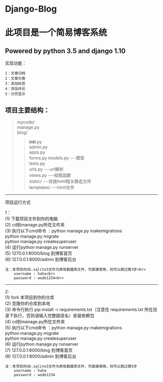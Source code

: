 # Django-Blog

此项目是一个简易博客系统
====
Powered by python 3.5 and django 1.10
---
实现功能：<br>

	1：文章归档
  	2：文章分类
  	3：添加标签
  	4：添加评论
  	5：分页显示
 
项目主要结构：<br>
--- 
  >mycode/<br>
  >manage.py<br>
  >blog/<br>
  >> __init__.py<br>
  >> admin.py<br>
  >> apps.py<br>
  >> forms.py
  >> models.py       ---模型<br>
  >> tests.py<br>
  >> urls.py         ---url解析<br>
  >> views.py        ---视图函数<br>
  >> static/         ---存放hmtl相关静态文件<br>
  >>templates/      ---html文件<br>

  
  
---                    
 项目运行方式<br>
 
 1：<br>
	(1) 下载项目文件到你的电脑<br>
	(2) cd到manage.py所在文件夹<br>
  	(3) 执行以下cmd命令 ：python manage.py makemigrations<br>
                   	    python manage.py migrate<br>
                    	    python manage.py createsuperuser<br>
	(4) 运行python manage.py runserver<br>
	(5) 1270.0.1:8000/blog  到博客首页<br>
	(6) 127.0.0.1:8000/admin 到博客后台<br>
             
	注：本项目的db.sqlite3文件为原有数据库文件，可直接使用，则可以跳过第3步<br>
	    username : haha<br>
	    password : wode1234<br>
 --- 
  2:<br>
    (1) fork 本项目到你的仓库<br>
    (2) 克隆你的仓库到本地<br>
    (3) 命令行执行 pip install -r requirements.txt（注意在 requirements.txt 所在目录下执行，否则请输入完整路径名）安装依赖包<br>
    (4) cd到manage.py所在文件夹<br>
    (5) 执行以下cmd命令 ：python manage.py makemigrations<br>
                        python manage.py migrate<br>
                        python manage.py createsuperuser<br>
    (6) 运行python manage.py runserver<br>
    (7) 127.0.0.1:8000/blog  到博客首页<br>
    (8) 127.0.0.1:8000/admin 到博客后台<br>
    
    注：本项目的db.sqlite3文件为原有数据库文件，可直接使用，则可以跳过第5步
      	username : haha
        password : wode1234
  


